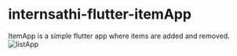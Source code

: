 # internsathi-flutter-itemApp
ItemApp is a simple flutter app where items are added and removed.
![listApp](https://user-images.githubusercontent.com/59063066/208320725-de8aa4af-fef0-403b-9871-3871e4d688b5.gif)
